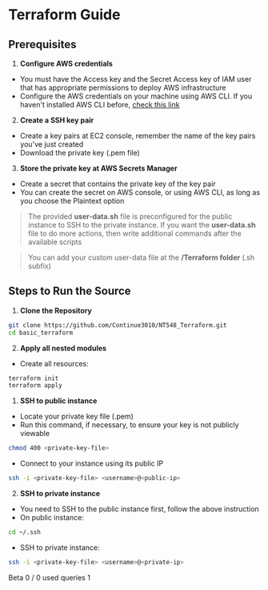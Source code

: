 # Terraform Guide

## Prerequisites
1. **Configure AWS credentials**
- You must have the Access key and the Secret Access key of IAM user that has appropriate permissions to deploy AWS infrastructure
- Configure the AWS credentials on your machine using AWS CLI. If you haven't installed AWS CLI before, [check this link](https://docs.aws.amazon.com/cli/latest/userguide/getting-started-install.html)

2. **Create a SSH key pair**
- Create a key pairs at EC2 console, remember the name of the key pairs you've just created
- Download the private key (.pem file)

3. **Store the private key at AWS Secrets Manager**
- Create a secret that contains the private key of the key pair
- You can create the secret on AWS console, or using AWS CLI, as long as you choose the Plaintext option

> The provided **user-data.sh** file is preconfigured for the public instance to SSH to the private instance. If you want the **user-data.sh** file to do more actions, then write additional commands after the available scripts

> You can add your custom user-data file at the **/Terraform folder** (.sh subfix)

## Steps to Run the Source

1. **Clone the Repository**
```sh
git clone https://github.com/Continue3010/NT548_Terraform.git
cd basic_terraform
```


2. **Apply all nested modules**
- Create all resources:
```sh
terraform init
terraform apply
```


1. **SSH to public instance**
- Locate your private key file (.pem)
- Run this command, if necessary, to ensure your key is not publicly viewable
```sh
chmod 400 <private-key-file>
```
- Connect to your instance using its public IP
```sh
ssh -i <private-key-file> <username>@<public-ip>
```
2. **SSH to private instance**
- You need to SSH to the public instance first, follow the above instruction
- On public instance:
```sh
cd ~/.ssh
```
- SSH to private instance:
```sh
ssh -i <private-key-file> <username>@<private-ip>
```
Beta
0 / 0
used queries
1
